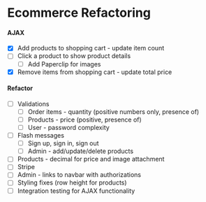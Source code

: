 # Ecommerce Refactoring

#### AJAX
- [x] Add products to shopping cart - update item count
- [ ] Click a product to show product details
  - [ ] Add Paperclip for images
- [x] Remove items from shopping cart - update total price

#### Refactor
- [ ] Validations
  - [ ] Order items - quantity (positive numbers only, presence of)
  - [ ] Products - price (positive, presence of)
  - [ ] User - password complexity
- [ ] Flash messages
  - [ ] Sign up, sign in, sign out
  - [ ] Admin - add/update/delete products
- [ ] Products - decimal for price and image attachment
- [ ] Stripe
- [ ] Admin - links to navbar with authorizations
- [ ] Styling fixes (row height for products)
- [ ] Integration testing for AJAX functionality
